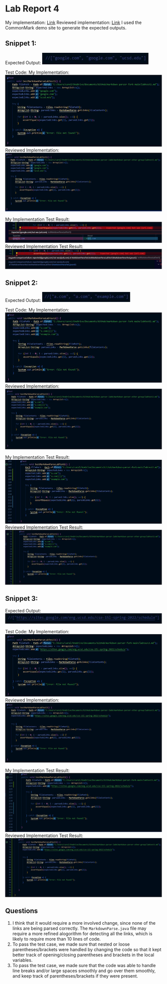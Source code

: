 # Lab Report 4

My implementation: [Link](https://github.com/Tactikal/Lab-6-markdown-parser)
Reviewed implementation: [Link](https://github.com/TheJoeship/markdown-parser-other-group)
I used the CommonMark demo site to generate the expected outputs.

## Snippet 1:
Expected Output: 
![image][1]

Test Code:
My Implementation:
![image][2]
Reviewed Implementation:
![image][7]

My Implementation Test Result:
![image][10]
Reviewed Implementation Test Result:
![image][11]

## Snippet 2:
Expected Output: 
![image][3]

Test Code:
My Implementation:
![image][4]
Reviewed Implementation:
![image][8]

My Implementation Test Result:
![image][12]
Reviewed Implementation Test Result:
![image][13]

## Snippet 3:
Expected Output: 
![image][5]

Test Code:
My Implementation:
![image][6]
Reviewed Implementation:
![image][9]

My Implementation Test Result:
![image][14]
Reviewed Implementation Test Result:
![image][15]

## Questions
1. I think that it would require a more involved change, since none of the links are being parsed correctly. The `MarkdownParse.java` file may require a more refined alogorithm for detecting all the links, which is likely to require more than 10 lines of code.
2. To pass the test case, we made sure that nested or loose parentheses/brackets were handled by changing the code so that it kept better track of opening/closing parentheses and brackets in the local variables.
3. To pass the test case, we made sure that the code was able to handle line breaks and/or large spaces smoothly and go over them smoothly, and keep track of parentheses/brackets if they were present. 


[1]:cqcq.JPG 
[2]:zzncn.JPG
[3]:nypo.JPG
[4]:mcmn.JPG
[5]:cqp.JPG
[6]:mlli.JPG
[7]:ccmpmcp.JPG
[8]:bbacl.JPG
[9]:cowo.JPG
[10]:bmmm.JPG
[11]:lkbl.JPG
[12]:ioxoi.JPG
[13]:cacvv.JPG
[14]:pvplk.JPG
[15]:yokml.JPG